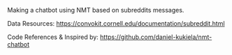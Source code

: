 Making a chatbot using NMT based on subreddits messages.

Data Resources: https://convokit.cornell.edu/documentation/subreddit.html

Code References & Inspired by: https://github.com/daniel-kukiela/nmt-chatbot
